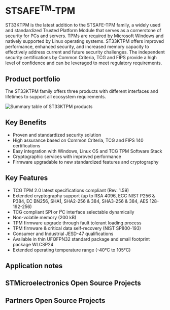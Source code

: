 # STSAFE<sup>TM</sup>-TPM

ST33KTPM is the latest addition to the STSAFE-TPM family, a widely used and standardized Trusted Platform Module that serves as a cornerstone of security for PCs and servers.
TPMs are required by Microsoft Windows and natively supported by Linux operating systems.
ST33KTPM offers improved performance, enhanced security, and increased memory capacity to effectively address current and future security challenges.
The independent security certifications by Common Criteria, TCG and FIPS provide a high level of confidence and can be leveraged to meet regulatory requirements.

## Product portfolio
The ST33KTPM family offers three products with different interfaces and lifetimes to support all ecosystem requirements.


![Summary table of ST33KTPM products](https://github.com/collarto73/STSAFE-TPM/blob/main/pictures/Portfolio.png)

## Key Benefits
- Proven and standardized security solution
- High assurance based on Common Criteria, TCG and FIPS 140 certifications
- Easy integration with Windows, Linux OS and TCG TPM Software Stack
- Cryptographic services with improved performance
- Firmware upgradable to new standardized features and cryptography

## Key Features
- TCG TPM 2.0 latest specifications compliant (Rev. 1.59)
- Extended cryptography support  (up to RSA 4096, ECC NIST P256 & P384, EC BN256, SHA1, SHA2-256 & 384, SHA3-256 & 384, AES 128-192-256)
- TCG compliant SPI or I²C interface selectable dynamically
- Non-volatile memory (200 kB)
- TPM firmware upgrade through fault tolerant loading process
- TPM firmware & critical data self-recovery (NIST SP800-193)
- Consumer and Industrial JESD-47 qualifications
- Available in thin UFQFPN32 standard package and small footprint package WLCSP24
- Extended operating temperature range (-40°C to 105°C)

## Application notes



## STMicroelectronics Open Source Projects



## Partners Open Source Projects
